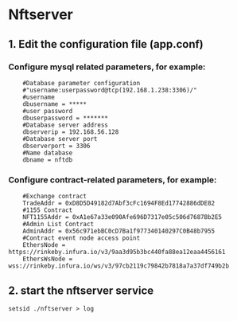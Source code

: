 # Nftserver
## 1. Edit the configuration file (app.conf)
### Configure mysql related parameters, for example:
        #Database parameter configuration  
        #"username:userpassword@tcp(192.168.1.238:3306)/"
        #username  
        dbusername = *****
        #user password
        dbuserpassword = *******
        #Database server address
        dbserverip = 192.168.56.128
        #Database server port
        dbserverport = 3306
        #Name database
        dbname = nftdb
### Configure contract-related parameters, for example:
        #Exchange contract
        TradeAddr = 0xD8D5D49182d7Abf3cFc1694F8Ed17742886dDE82
        #1155 Contract
        NFT1155Addr = 0xA1e67a33e090Afe696D7317e05c506d7687Bb2E5
        #Admin List Contract
        AdminAddr = 0x56c971ebBC0cD7Ba1f977340140297C0B48b7955
        #Contract event node access point
        EthersNode = https://rinkeby.infura.io/v3/9aa3d95b3bc440fa88ea12eaa4456161
        EthersWsNode = wss://rinkeby.infura.io/ws/v3/97cb2119c79842b7818a7a37df749b2b

## 2. start the nftserver service
    setsid ./nftserver > log

